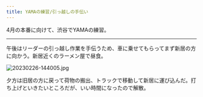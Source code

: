 ```yaml
---
title: YAMAの練習/引っ越しの手伝い
---
```


4月の本番に向けて、渋谷でYAMAの練習。

---

午後はリーダーの引っ越し作業を手伝うため、車に乗せてもらってまず新居の方に向かう。新居近くのラーメン屋で昼食。

![20230226-144005.jpg](https://ceshmina-photos.s3.ap-northeast-1.amazonaws.com/medium/202302/20230226-144005.jpg)

夕方は旧居の方に戻って荷物の搬出、トラックで移動して新居に運び込んだ。打ち上げといきたいところだが、いい時間になったので解散。
